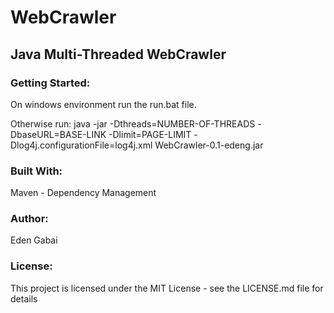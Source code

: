 # **WebCrawler**

## Java Multi-Threaded WebCrawler

### **Getting Started:**

On windows environment run the run.bat file.

Otherwise run: java -jar -Dthreads=NUMBER-OF-THREADS -DbaseURL=BASE-LINK -Dlimit=PAGE-LIMIT -Dlog4j.configurationFile=log4j.xml WebCrawler-0.1-edeng.jar

### **Built With:**

Maven - Dependency Management

### **Author:**

Eden Gabai

### **License:**

This project is licensed under the MIT License - see the LICENSE.md file for details
